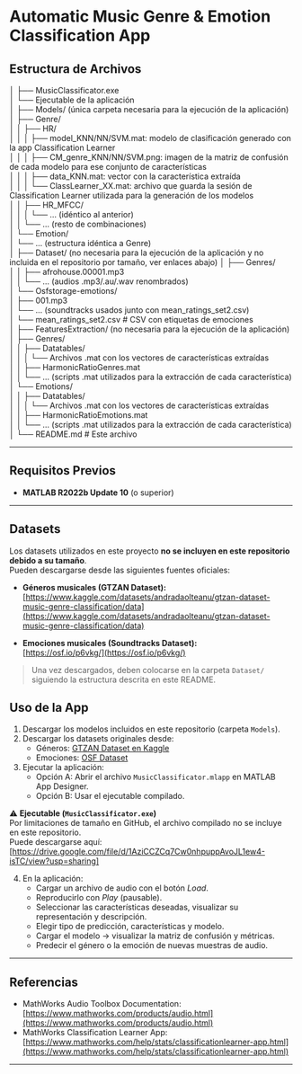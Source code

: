 # Automatic Music Genre & Emotion Classification App

## Estructura de Archivos


│
├── MusicClassificator.exe  
│   └── Ejecutable de la aplicación  
│
├── Models/  (única carpeta necesaria para la ejecución de la aplicación) 
│   ├── Genre/  
│   │   ├── HR/  
│   │   │   ├── model_KNN/NN/SVM.mat: modelo de clasificación generado con la app Classification Learner  
│   │   │   ├── CM_genre_KNN/NN/SVM.png: imagen de la matriz de confusión de cada modelo para ese conjunto de características  
│   │   │   ├── data_KNN.mat: vector con la característica extraída  
│   │   │   └── ClassLearner_XX.mat: archivo que guarda la sesión de Classification Learner utilizada para la generación de los modelos  
│   │   ├── HR_MFCC/  
│   │   │   └── … (idéntico al anterior)  
│   │   └── … (resto de combinaciones)  
│   └── Emotion/  
│       └── … (estructura idéntica a Genre)  
│
├── Dataset/  (no necesaria para la ejecución de la aplicación y no incluida en el repositorio por tamaño, ver enlaces abajo) 
│   ├── Genres/  
│   │   ├── afrohouse.00001.mp3  
│   │   └── … (audios .mp3/.au/.wav renombrados)  
│   └── Osfstorage-emotions/  
│       ├── 001.mp3  
│       └── … (soundtracks usados junto con mean_ratings_set2.csv)  
│   └── mean_ratings_set2.csv           # CSV con etiquetas de emociones  
│
├── FeaturesExtraction/  (no necesaria para la ejecución de la aplicación) 
│   ├── Genres/  
│   │   ├── Datatables/  
│   │   │   └── Archivos .mat con los vectores de características extraídas  
│   │   ├── HarmonicRatioGenres.mat  
│   │   └── … (scripts .mat utilizados para la extracción de cada característica)  
│   └── Emotions/  
│   │   ├── Datatables/  
│   │   │   └── Archivos .mat con los vectores de características extraídas  
│   │   ├── HarmonicRatioEmotions.mat  
│   │   └── … (scripts .mat utilizados para la extracción de cada característica)  
│
└── README.md                           # Este archivo  

---

## Requisitos Previos

- **MATLAB R2022b Update 10** (o superior)
---

## Datasets

Los datasets utilizados en este proyecto **no se incluyen en este repositorio debido a su tamaño**.  
Pueden descargarse desde las siguientes fuentes oficiales:

- **Géneros musicales (GTZAN Dataset):**  
  [https://www.kaggle.com/datasets/andradaolteanu/gtzan-dataset-music-genre-classification/data](https://www.kaggle.com/datasets/andradaolteanu/gtzan-dataset-music-genre-classification/data)

- **Emociones musicales (Soundtracks Dataset):**  
  [https://osf.io/p6vkg/](https://osf.io/p6vkg/)

> Una vez descargados, deben colocarse en la carpeta `Dataset/` siguiendo la estructura descrita en este README.

## Uso de la App

1. Descargar los modelos incluidos en este repositorio (carpeta `Models`).  
2. Descargar los datasets originales desde:  
   - Géneros: [GTZAN Dataset en Kaggle](https://www.kaggle.com/datasets/andradaolteanu/gtzan-dataset-music-genre-classification/data)  
   - Emociones: [OSF Dataset](https://osf.io/p6vkg/)  
3. Ejecutar la aplicación:  
   - Opción A: Abrir el archivo `MusicClassificator.mlapp` en MATLAB App Designer.  
   - Opción B: Usar el ejecutable compilado.  

⚠️ **Ejecutable (`MusicClassificator.exe`)**  
Por limitaciones de tamaño en GitHub, el archivo compilado no se incluye en este repositorio.  
Puede descargarse aquí: [https://drive.google.com/file/d/1AziCCZCq7Cw0nhpuppAvoJL1ew4-isTC/view?usp=sharing]  

4. En la aplicación:  
   - Cargar un archivo de audio con el botón *Load*.  
   - Reproducirlo con *Play* (pausable).  
   - Seleccionar las características deseadas, visualizar su representación y descripción.  
   - Elegir tipo de predicción, características y modelo.  
   - Cargar el modelo → visualizar la matriz de confusión y métricas.  
   - Predecir el género o la emoción de nuevas muestras de audio.  


---

## Referencias
- MathWorks Audio Toolbox Documentation: [https://www.mathworks.com/products/audio.html](https://www.mathworks.com/products/audio.html)
- MathWorks Classification Learner App: [https://www.mathworks.com/help/stats/classificationlearner-app.html](https://www.mathworks.com/help/stats/classificationlearner-app.html)

---



